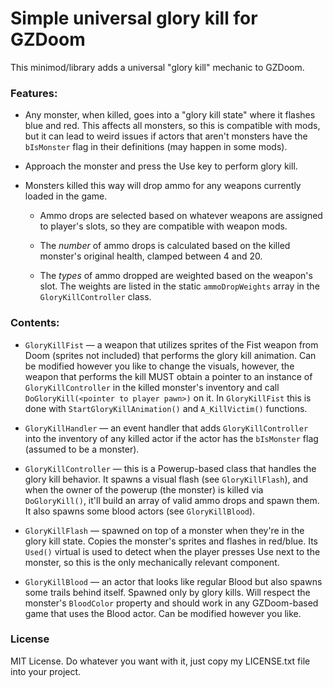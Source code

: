 # Simple universal glory kill for GZDoom

This minimod/library adds a universal "glory kill" mechanic to GZDoom.

### Features:

* Any monster, when killed, goes into a "glory kill state" where it flashes blue and red. This affects all monsters, so this is compatible with mods, but it can lead to weird issues if actors that aren't monsters have the `bIsMonster` flag in their definitions (may happen in some mods).

* Approach the monster and press the Use key to perform glory kill.

* Monsters killed this way will drop ammo for any weapons currently loaded in the game.
  
  * Ammo drops are selected based on whatever weapons are assigned to player's slots, so they are compatible with weapon mods.
  
  * The *number* of ammo drops is calculated based on the killed monster's original health, clamped between 4 and 20.
  
  * The *types* of ammo dropped are weighted based on the weapon's slot. The weights are listed in the static `ammoDropWeights` array in the  `GloryKillController` class.

### Contents:

* `GloryKillFist` — a  weapon that utilizes sprites of the Fist weapon from Doom (sprites not included) that performs the glory kill animation. Can be modified however you like to change the visuals, however, the weapon that performs the kill MUST obtain a pointer to an instance of `GloryKillController` in the killed monster's inventory and call `DoGloryKill(<pointer to player pawn>)` on it. In `GloryKillFist` this is done with `StartGloryKillAnimation()` and `A_KillVictim()` functions.

* `GloryKillHandler` — an event handler that adds `GloryKillController` into the inventory of any killed actor if the actor has the `bIsMonster` flag (assumed to be a monster).

* `GloryKillController` — this is a Powerup-based class that handles the glory kill behavior. It spawns a visual flash (see `GloryKillFlash`), and when the owner of the powerup (the monster) is killed via `DoGloryKill()`, it'll build an array of valid ammo drops and spawn them. It also spawns some blood actors (see `GloryKillBlood`).

* `GloryKillFlash` — spawned on top of a monster when they're in the glory kill state. Copies the monster's sprites and flashes in red/blue. Its `Used()` virtual is used to detect when the player presses Use next to the monster, so this is the only mechanically relevant component.

* `GloryKillBlood` — an actor that looks like regular Blood but also spawns some trails behind itself. Spawned only by glory kills. Will respect the monster's `BloodColor` property and should work in any GZDoom-based game that uses the Blood actor. Can be modified however you like.

### License

MIT License. Do whatever you want with it, just copy my LICENSE.txt file into your project.
